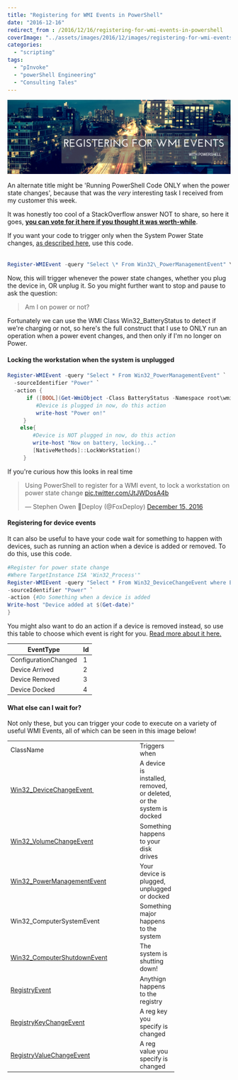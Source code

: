 ```yaml
---
title: "Registering for WMI Events in PowerShell"
date: "2016-12-16"
redirect_from : /2016/12/16/registering-for-wmi-events-in-powershell
coverImage: "../assets/images/2016/12/images/registering-for-wmi-events.png"
categories: 
  - "scripting"
tags: 
  - "pInvoke"
  - "powerShell Engineering"
  - "Consulting Tales"
---
```


![registering-for-wmi-events](../assets/images/2016/12/images/registering-for-wmi-events.png)

An alternate title might be 'Running PowerShell Code ONLY when the power state changes', because that was the _very_ interesting task I received from my customer this week.

It was honestly too cool of a StackOverflow answer NOT to share, so here it goes, **[you can vote for it here if you thought it was worth-while](http://superuser.com/questions/121045/is-there-a-way-to-execute-a-program-on-power-events/1156961#1156961)**.

If you want your code to trigger only when the System Power State changes, [as described here](https://msdn.microsoft.com/en-us/library/windows/desktop/aa373223(v=vs.85).aspx), use this code.

```powershell

Register-WMIEvent -query "Select \* From Win32\_PowerManagementEvent" \` -sourceIdentifier "Power" \` -action { #YourCodeHere } 
```

Now, this will trigger whenever the power state changes, whether you plug the device in, OR unplug it. So you might further want to stop and pause to ask the question:

> Am I on power or not?

Fortunately we can use the WMI Class Win32\_BatteryStatus to detect if we're charging or not, so here's the full construct that I use to ONLY run an operation when a power event changes, and then only if I'm no longer on Power.

#### Locking the workstation when the system is unplugged

```powershell
Register-WMIEvent -query "Select * From Win32_PowerManagementEvent" `
  -sourceIdentifier "Power" `
  -action {
      if ([BOOL](Get-WmiObject -Class BatteryStatus -Namespace root\wmi).PowerOnLine ){
         #Device is plugged in now, do this action
         write-host "Power on!"
     }
    else{
        #Device is NOT plugged in now, do this action
        write-host "Now on battery, locking..."
        [NativeMethods]::LockWorkStation()
     }
```

If you're curious how this looks in real time
<blockquote class="twitter-tweet"><p lang="en" dir="ltr">Using PowerShell to register for a WMI event, to lock a workstation on power state change <a href="https://t.co/JtJWDosA4b">pic.twitter.com/JtJWDosA4b</a></p>&mdash; Stephen Owen 🦊Deploy (@FoxDeploy) <a href="https://twitter.com/FoxDeploy/status/809500159830818816?ref_src=twsrc%5Etfw">December 15, 2016</a></blockquote> <script async src="https://platform.twitter.com/widgets.js" charset="utf-8"></script>

#### Registering for device events

It can also be useful to have your code wait for something to happen with devices, such as running an action when a device is added or removed. To do this, use this code.

```powershell
#Register for power state change
#Where TargetInstance ISA 'Win32_Process'"
Register-WMIEvent -query "Select * From Win32_DeviceChangeEvent where EventType = '2'" `
-sourceIdentifier "Power" `
-action {#Do Something when a device is added
Write-host "Device added at $(Get-date)"
} 
```

You might also want to do an action if a device is removed instead, so use this table to choose which event is right for you. [Read more about it here.](https://msdn.microsoft.com/en-us/library/aa394124(v=vs.85).aspx)

| EventType | Id |
| --- | --- |
| ConfigurationChanged | 1 |
| Device Arrived | 2 |
| Device Removed | 3 |
| Device Docked | 4 |

#### What else can I wait for?

Not only these, but you can trigger your code to execute on a variety of useful WMI Events, all of which can be seen in this image below!

<table width="346"><tbody><tr><td width="278">ClassName</td><td width="68">Triggers when</td></tr><tr><td><a href="https://msdn.microsoft.com/en-us/library/aa394124(v=vs.85).aspx">Win32_DeviceChangeEvent&nbsp;</a></td><td>A device is installed, removed, or deleted, or the system is docked</td></tr><tr><td><a href="https://msdn.microsoft.com/en-us/library/aa394516(v=vs.85).aspx">Win32_VolumeChangeEvent</a></td><td>Something happens to your disk drives</td></tr><tr><td><a href="https://msdn.microsoft.com/en-us/library/aa394362(v=vs.85).aspx">Win32_PowerManagementEvent</a></td><td>Your device is plugged, unplugged or docked</td></tr><tr><td>Win32_ComputerSystemEvent</td><td>Something major happens to the system</td></tr><tr><td><a href="https://msdn.microsoft.com/en-us/library/aa394101(v=vs.85).aspx">Win32_ComputerShutdownEvent</a></td><td>The system is shutting down!</td></tr><tr><td><a href="https://msdn.microsoft.com/en-us/library/aa393039(v=vs.85).aspx">RegistryEvent</a></td><td>Anythign happens to the registry</td></tr><tr><td><a href="https://msdn.microsoft.com/en-us/library/aa393040(v=vs.85).aspx">RegistryKeyChangeEvent</a></td><td>A reg key you specify is changed</td></tr><tr><td><a href="https://msdn.microsoft.com/en-us/library/aa393042(v=vs.85).aspx">RegistryValueChangeEvent</a></td><td>A reg value you specify is changed</td></tr></tbody></table>